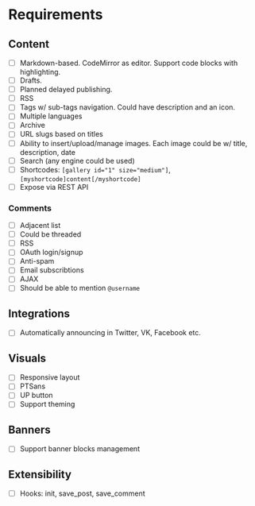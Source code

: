 # Requirements

## Content

- [ ] Markdown-based. CodeMirror as editor. Support code blocks with highlighting.
- [ ] Drafts.
- [ ] Planned delayed publishing.
- [ ] RSS
- [ ] Tags w/ sub-tags navigation. Could have description and an icon.
- [ ] Multiple languages
- [ ] Archive
- [ ] URL slugs based on titles
- [ ] Ability to insert/upload/manage images. Each image could be w/ title, description, date
- [ ] Search (any engine could be used)
- [ ] Shortcodes: `[gallery id="1" size="medium"]`, `[myshortcode]content[/myshortcode]`
- [ ] Expose via REST API

### Comments

- [ ] Adjacent list
- [ ] Could be threaded
- [ ] RSS
- [ ] OAuth login/signup
- [ ] Anti-spam
- [ ] Email subscribtions
- [ ] AJAX
- [ ] Should be able to mention `@username`

## Integrations

- [ ] Automatically announcing in Twitter, VK, Facebook etc.

## Visuals

- [ ] Responsive layout
- [ ] PTSans
- [ ] UP button
- [ ] Support theming

## Banners

- [ ] Support banner blocks management

## Extensibility

- [ ] Hooks: init, save_post, save_comment

